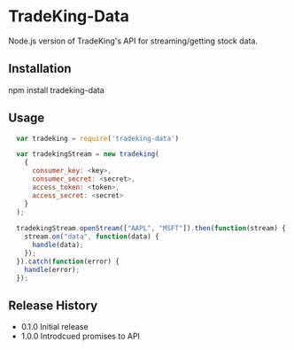 TradeKing-Data
=========

Node.js version of TradeKing's API for streaming/getting stock data.

## Installation

  npm install tradeking-data

## Usage

```javascript
  var tradeking = require('tradeking-data')

  var tradekingStream = new tradeking(
    {
      consumer_key: <key>, 
      consumer_secret: <secret>, 
      access_token: <token>, 
      access_secret: <secret>
    }
  );
  
  tradekingStream.openStream(["AAPL", "MSFT"]).then(function(stream) {
    stream.on("data", function(data) {
      handle(data);
    });
  }).catch(function(error) {
    handle(error);
  });
```

## Release History

* 0.1.0 Initial release
* 1.0.0 Introdcued promises to API